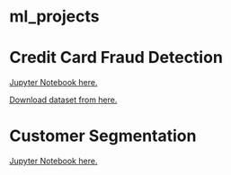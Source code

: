 # ml_projects

# Credit Card Fraud Detection

[Jupyter Notebook here.](https://colab.research.google.com/drive/1mZx11uWuF_eF792PeUqIV52D0q2213Yp?usp=sharing)

[Download dataset from here.]([https://colab.research.google.com/drive/1mZx11uWuF_eF792PeUqIV52D0q2213Yp?usp=sharing](https://www.kaggle.com/datasets/mlg-ulb/creditcardfraud))

# Customer Segmentation

[Jupyter Notebook here.](https://colab.research.google.com/drive/11zyHjcdarF3xS9UztfYL4jB6ZtNKI6aK?usp=sharing)
